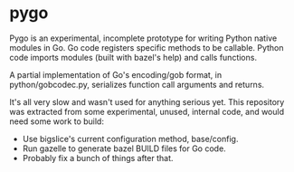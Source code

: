 # pygo

Pygo is an experimental, incomplete prototype for writing Python native modules in Go.
Go code registers specific methods to be callable. Python code imports modules (built with
bazel's help) and calls functions.

A partial implementation of Go's encoding/gob format, in python/gobcodec.py, serializes function
call arguments and returns.

It's all very slow and wasn't used for anything serious yet. This repository was extracted from
some experimental, unused, internal code, and would need some work to build:
* Use bigslice's current configuration method, base/config.
* Run gazelle to generate bazel BUILD files for Go code.
* Probably fix a bunch of things after that.

